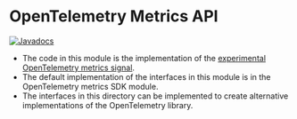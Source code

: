 # OpenTelemetry Metrics API

[![Javadocs][javadoc-image]][javadoc-url]

* The code in this module is the implementation of the [experimental OpenTelemetry metrics signal][metrics-spec].
* The default implementation of the interfaces in this module is in the OpenTelemetry metrics SDK module.
* The interfaces in this directory can be implemented to create alternative
  implementations of the OpenTelemetry library.

[javadoc-image]: https://www.javadoc.io/badge/io.opentelemetry/opentelemetry-api-metrics.svg
[javadoc-url]: https://www.javadoc.io/doc/io.opentelemetry/opentelemetry-api-metrics
[metrics-spec]: https://github.com/open-telemetry/opentelemetry-specification/blob/main/specification/metrics/api.md
